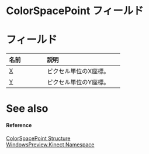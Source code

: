 ColorSpacePoint フィールド  
======================  

<span id="publicfieldsSection"></span>

フィールド
======  

<table>
<colgroup>
<col width="30%" />
<col width="60%" />
</colgroup>
<thead>
<tr class="header">
<th align="left">名前</th>
<th align="left">説明</th>
</tr>
</thead>
<tbody>
<tr class="odd">
<td align="left"><a href="ColorSpacePoint_Structure/ColorSpacePoint_Fields/X_Field.md">X</a></td>
<td align="left">ピクセル単位のX座標。</td>
</tr>
<tr class="even">
<td align="left"><a href="ColorSpacePoint_Structure/ColorSpacePoint_Fields/Y_Field.md">Y</a></td>
<td align="left">ピクセル単位のY座標。</td>
</tr>
</tbody>
</table>

<span id="ID4EI"></span>

See also  
========  

<span id="ID4EK"></span>
#### Reference  

[ColorSpacePoint Structure](../ColorSpacePoint_Structure.md)  
 [WindowsPreview.Kinect Namespace](../../Kinect.md)  



<!--Please do not edit the data in the comment block below.-->
<!--
TOCTitle : ColorSpacePoint Fields
RLTitle : ColorSpacePoint Fields
KeywordK : ColorSpacePoint structure, fields
KeywordA : Fields.T:WindowsPreview.Kinect.ColorSpacePoint
AssetID : Fields.T:WindowsPreview.Kinect.ColorSpacePoint
Locale : en-us
CommunityContent : 1
TargetOS : Windows
TopicType : kbSyntax
DocSet : K4Wv2
ProjType : K4Wv2Proj
Technology : Kinect for Windows
Product : Kinect for Windows SDK v2
productversion : 20
-->
